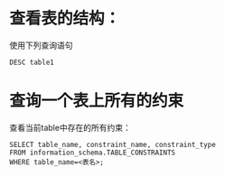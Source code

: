 # 查看表的结构：
使用下列查询语句
```mysql
DESC table1
```
# 查询一个表上所有的约束
查看当前table中存在的所有约束：
```Mysql
SELECT table_name, constraint_name, constraint_type
FROM information_schema.TABLE_CONSTRAINTS
WHERE table_name=<表名>;
```

